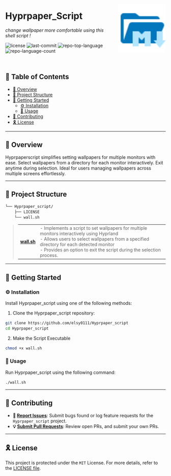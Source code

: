 <div align="left" style="position: relative;">
<img src="https://raw.githubusercontent.com/PKief/vscode-material-icon-theme/ec559a9f6bfd399b82bb44393651661b08aaf7ba/icons/folder-markdown-open.svg" align="right" width="30%" style="margin: -20px 0 0 20px;">
<h1>Hyprpaper_Script</h1>
<p align="left">
	<em>change wallpaper more comfortable using this shell script !</em>
</p>
<p align="left">
	<img src="https://img.shields.io/github/license/elsy0111/Hyprpaper_script?style=default&logo=opensourceinitiative&logoColor=white&color=0080ff" alt="license">
	<img src="https://img.shields.io/github/last-commit/elsy0111/Hyprpaper_script?style=default&logo=git&logoColor=white&color=0080ff" alt="last-commit">
	<img src="https://img.shields.io/github/languages/top/elsy0111/Hyprpaper_script?style=default&color=0080ff" alt="repo-top-language">
	<img src="https://img.shields.io/github/languages/count/elsy0111/Hyprpaper_script?style=default&color=0080ff" alt="repo-language-count">
</p>
<p align="left"><!-- default option, no dependency badges. -->
</p>
<p align="left">
	<!-- default option, no dependency badges. -->
</p>
</div>
<br clear="right">

## 🔗 Table of Contents

- [📍 Overview](#-overview)
- [📁 Project Structure](#-project-structure)
- [🚀 Getting Started](#-getting-started)
  - [⚙️ Installation](#-installation)
  - [🤖 Usage](#🤖-usage)
- [🔰 Contributing](#-contributing)
- [🎗 License](#-license)

---

## 📍 Overview

Hyprpaperscript simplifies setting wallpapers for multiple monitors with ease. Select wallpapers from a directory for each monitor interactively. Exit anytime during selection. Ideal for users managing wallpapers across multiple screens effortlessly.

---

## 📁 Project Structure

```sh
└── Hyprpaper_script/
    ├── LICENSE
    └── wall.sh
```

<blockquote>
  <table>
  <tr>
    <td><b><a href='https://github.com/elsy0111/Hyprpaper_script/blob/master/wall.sh'>wall.sh</a></b></td>
    <td>- Implements a script to set wallpapers for multiple monitors interactively using Hyprland<br>- Allows users to select wallpapers from a specified directory for each detected monitor<br>- Provides an option to exit the script during the selection process.</td>
  </tr>
  </table>
</blockquote>

---
## 🚀 Getting Started

### ⚙️ Installation

Install Hyprpaper_script using one of the following methods:

1. Clone the Hyprpaper_script repository:
```sh
git clone https://github.com/elsy0111/Hyprpaper_script
cd Hyprpaper_script
```

2. Make the Script Executable
```bash
chmod +x wall.sh
```

### 🤖 Usage
Run Hyprpaper_script using the following command:
```bash
./wall.sh
```
---

## 🔰 Contributing

- **🐛 [Report Issues](https://github.com/elsy0111/Hyprpaper_script/issues)**: Submit bugs found or log feature requests for the `Hyprpaper_script` project.
- **💡 [Submit Pull Requests](https://github.com/elsy0111/Hyprpaper_script/pulls)**: Review open PRs, and submit your own PRs.

---

## 🎗 License

This project is protected under the `MIT` License. For more details, refer to the [LICENSE file](https://github.com/elsy0111/Hyprpaper_script/blob/master/LICENSE).
